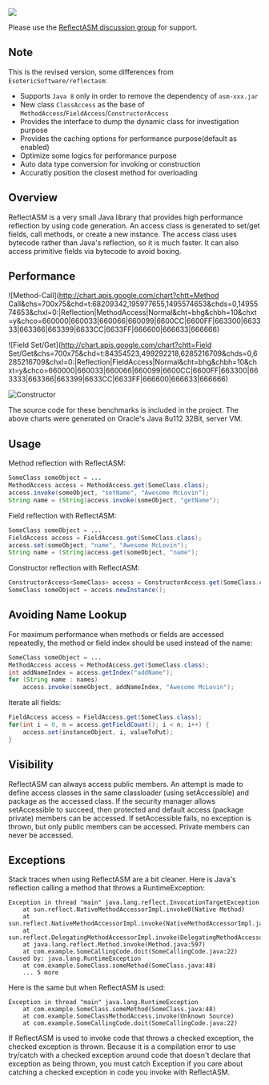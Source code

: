 ![](https://raw.github.com/wiki/EsotericSoftware/reflectasm/images/logo.png)

Please use the [ReflectASM discussion group](http://groups.google.com/group/reflectasm-users) for support.

## Note

This is the revised version, some differences from `EsotericSoftware/reflectasm`:
* Supports `Java 8` only in order to remove the dependency of `asm-xxx.jar`
* New class `ClassAccess` as the base of `MethodAccess`/`FieldAccess`/`ConstructorAccess`
* Provides the interface to dump the dynamic class for investigation purpose
* Provides the caching options for performance purpose(default as enabled)
* Optimize some logics for performance purpose
* Auto data type conversion for invoking or construction
* Accuratly position the closest method for overloading  

## Overview

ReflectASM is a very small Java library that provides high performance reflection by using code generation. An access class is generated to set/get fields, call methods, or create a new instance. The access class uses bytecode rather than Java's reflection, so it is much faster. It can also access primitive fields via bytecode to avoid boxing.

## Performance

![Method-Call](http://chart.apis.google.com/chart?chtt=Method Call&chs=700x75&chd=t:68209342,195977655,1495574653&chds=0,1495574653&chxl=0:|Reflection|MethodAccess|Normal&cht=bhg&chbh=10&chxt=y&chco=660000|660033|660066|660099|6600CC|6600FF|663300|663333|663366|663399|6633CC|6633FF|666600|666633|666666)

![Field Set/Get](http://chart.apis.google.com/chart?chtt=Field Set/Get&chs=700x75&chd=t:84354523,499292218,6285216709&chds=0,6285216709&chxl=0:|Reflection|FieldAccess|Normal&cht=bhg&chbh=10&chxt=y&chco=660000|660033|660066|660099|6600CC|6600FF|663300|663333|663366|663399|6633CC|6633FF|666600|666633|666666)

![Constructor](http://chart.apis.google.com/chart?chtt=Constructor&chs=700x75&chd=t:4664189810,2077533665,2102928286&chds=0,4664189810&chxl=0:|ConstructorAccess|Normal|Reflection&cht=bhg&chbh=10&chxt=y&chco=660000|660033|660066|660099|6600CC|6600FF|663300|663333|663366|663399|6633CC|6633FF|666600|666633|666666)

The source code for these benchmarks is included in the project. The above charts were generated on Oracle's Java 8u112 32Bit, server VM.

## Usage

Method reflection with ReflectASM:

```java
SomeClass someObject = ...
MethodAccess access = MethodAccess.get(SomeClass.class);
access.invoke(someObject, "setName", "Awesome McLovin");
String name = (String)access.invoke(someObject, "getName");
```

Field reflection with ReflectASM:

```java
SomeClass someObject = ...
FieldAccess access = FieldAccess.get(SomeClass.class);
access.set(someObject, "name", "Awesome McLovin");
String name = (String)access.get(someObject, "name");
```

Constructor reflection with ReflectASM:

```java
ConstructorAccess<SomeClass> access = ConstructorAccess.get(SomeClass.class);
SomeClass someObject = access.newInstance();
```

## Avoiding Name Lookup

For maximum performance when methods or fields are accessed repeatedly, the method or field index should be used instead of the name:

```java
SomeClass someObject = ...
MethodAccess access = MethodAccess.get(SomeClass.class);
int addNameIndex = access.getIndex("addName");
for (String name : names)
    access.invoke(someObject, addNameIndex, "Awesome McLovin");
```

Iterate all fields:

```java
FieldAccess access = FieldAccess.get(SomeClass.class);
for(int i = 0, n = access.getFieldCount(); i < n; i++) {
    access.set(instanceObject, i, valueToPut);              
}
```

## Visibility

ReflectASM can always access public members. An attempt is made to define access classes in the same classloader (using setAccessible) and package as the accessed class. If the security manager allows setAccessible to succeed, then protected and default access (package private) members can be accessed. If setAccessible fails, no exception is thrown, but only public members can be accessed. Private members can never be accessed.

## Exceptions

Stack traces when using ReflectASM are a bit cleaner. Here is Java's reflection calling a method that throws a RuntimeException:

```
Exception in thread "main" java.lang.reflect.InvocationTargetException
	at sun.reflect.NativeMethodAccessorImpl.invoke0(Native Method)
	at sun.reflect.NativeMethodAccessorImpl.invoke(NativeMethodAccessorImpl.java:39)
	at sun.reflect.DelegatingMethodAccessorImpl.invoke(DelegatingMethodAccessorImpl.java:25)
	at java.lang.reflect.Method.invoke(Method.java:597)
	at com.example.SomeCallingCode.doit(SomeCallingCode.java:22)
Caused by: java.lang.RuntimeException
	at com.example.SomeClass.someMethod(SomeClass.java:48)
	... 5 more
```

Here is the same but when ReflectASM is used:

```
Exception in thread "main" java.lang.RuntimeException
	at com.example.SomeClass.someMethod(SomeClass.java:48)
	at com.example.SomeClassMethodAccess.invoke(Unknown Source)
	at com.example.SomeCallingCode.doit(SomeCallingCode.java:22)
```

If ReflectASM is used to invoke code that throws a checked exception, the checked exception is thrown. Because it is a compilation error to use try/catch with a checked exception around code that doesn't declare that exception as being thrown, you must catch Exception if you care about catching a checked exception in code you invoke with ReflectASM.
